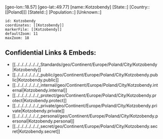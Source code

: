 ﻿---
location: [49.77,18.57]
mapzoom: [7,12] 
mapmarker: city 
type: City
tags:
- geo/City


SpocWebEntityId: 31599
isDeleted: false
confidential: public

---
[geo-lon::18.57]
[geo-lat::49.77]
[name::Kotzobendy]
[State::]
[Country::[[Poland]]]
[StateId::]
[Population::]
[Unknown::]


```leaflet
id: Kotzobendy
coordinates: [[Kotzobendy]]
markerFile: [[Kotzobendy]]
defaultZoom: 11 
maxZoom: 18
```


## Confidential Links & Embeds: 
- [[../../../../../../_Standards/geo/Continent/Europe/Poland/City/Kotzobendy|Kotzobendy]] 
- [[../../../../../../_public/geo/Continent/Europe/Poland/City/Kotzobendy.public|Kotzobendy.public]] 
- [[../../../../../../_internal/geo/Continent/Europe/Poland/City/Kotzobendy.internal|Kotzobendy.internal]] 
- [[../../../../../../_protect/geo/Continent/Europe/Poland/City/Kotzobendy.protect|Kotzobendy.protect]] 
- [[../../../../../../_private/geo/Continent/Europe/Poland/City/Kotzobendy.private|Kotzobendy.private]] 
- [[../../../../../../_personal/geo/Continent/Europe/Poland/City/Kotzobendy.personal|Kotzobendy.personal]] 
- [[../../../../../../_secret/geo/Continent/Europe/Poland/City/Kotzobendy.secret|Kotzobendy.secret]] 
